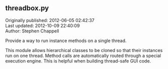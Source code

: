 ## threadbox.py  
Originally published: 2012-06-05 02:42:37  
Last updated: 2012-10-09 22:40:09  
Author: Stephen Chappell  
  
Provide a way to run instance methods on a single thread.

This module allows hierarchical classes to be cloned so that their instances
run on one thread. Method calls are automatically routed through a special
execution engine. This is helpful when building thread-safe GUI code.